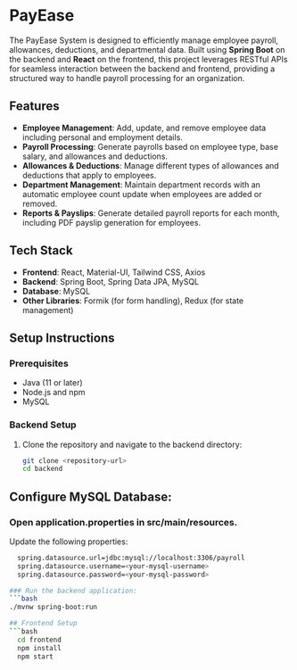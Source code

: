 # PayEase

The PayEase System is designed to efficiently manage employee payroll, allowances, deductions, and departmental data. Built using **Spring Boot** on the backend and **React** on the frontend, this project leverages RESTful APIs for seamless interaction between the backend and frontend, providing a structured way to handle payroll processing for an organization.

## Features

- **Employee Management**: Add, update, and remove employee data including personal and employment details.
- **Payroll Processing**: Generate payrolls based on employee type, base salary, and allowances and deductions.
- **Allowances & Deductions**: Manage different types of allowances and deductions that apply to employees.
- **Department Management**: Maintain department records with an automatic employee count update when employees are added or removed.
- **Reports & Payslips**: Generate detailed payroll reports for each month, including PDF payslip generation for employees.

## Tech Stack

- **Frontend**: React, Material-UI, Tailwind CSS, Axios
- **Backend**: Spring Boot, Spring Data JPA, MySQL
- **Database**: MySQL
- **Other Libraries**: Formik (for form handling), Redux (for state management)

## Setup Instructions

### Prerequisites

- Java (11 or later)
- Node.js and npm
- MySQL

### Backend Setup

1. Clone the repository and navigate to the backend directory:
   ```bash
   git clone <repository-url>
   cd backend

## Configure MySQL Database:
### Open application.properties in src/main/resources.
Update the following properties:
```bash
  spring.datasource.url=jdbc:mysql://localhost:3306/payroll
  spring.datasource.username=<your-mysql-username>
  spring.datasource.password=<your-mysql-password>

### Run the backend application:
```bash
./mvnw spring-boot:run

## Frontend Setup
```bash
  cd frontend
  npm install
  npm start
  
